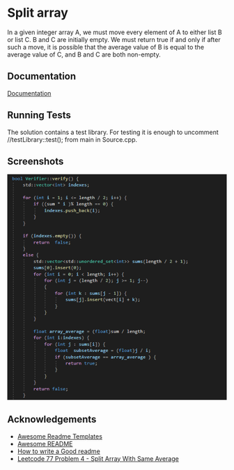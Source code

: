 # Split array 

In a given integer array A, we must move every element of A to either list B or list C.
B and C are initially  empty.
We must  return true if and only if after such a move, it is possible that the average value of B is equal to the average value of C, and B and C are both non-empty. 



## Documentation

[Documentation](https://github.com/Marinca88/SplitArrayWithSameAverage/blob/main/Documentation.docx)


## Running Tests

The solution  contains a test library. For testing it is  enough to  uncomment //testLibrary::test();  from  main  in Source.cpp.




## Screenshots

![App Screenshot](Screenshots/code.png)


## Acknowledgements

 - [Awesome Readme Templates](https://awesomeopensource.com/project/elangosundar/awesome-README-templates)
 - [Awesome README](https://github.com/matiassingers/awesome-readme)
 - [How to write a Good readme](https://bulldogjob.com/news/449-how-to-write-a-good-readme-for-your-github-project)
 - [Leetcode 77 Problem 4 - Split Array With Same Average](https://www.youtube.com/watch?v=FBQbm26tSzA&t=83s)
